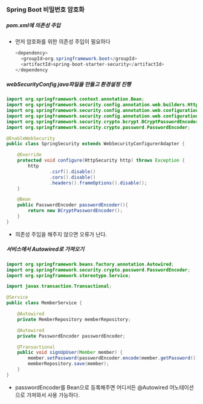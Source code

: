 ### Spring Boot 비밀번호 암호화

##### pom.xml에 의존성 주입

- 먼저 암호화를 위한 의존성 주입이 필요하다

  ```java
  <dependency>
  	<groupId>org.springframework.boot</groupId>
  	<artifactId>spring-boot-starter-security</artifactId>
  </dependency
  ```

##### webSecurityConfig java파일을 만들고 환경설정 진행

```java
import org.springframework.context.annotation.Bean;
import org.springframework.security.config.annotation.web.builders.HttpSecurity;
import org.springframework.security.config.annotation.web.configuration.EnableWebSecurity;
import org.springframework.security.config.annotation.web.configuration.WebSecurityConfigurerAdapter;
import org.springframework.security.crypto.bcrypt.BCryptPasswordEncoder;
import org.springframework.security.crypto.password.PasswordEncoder;

@EnableWebSecurity
public class SpringSecurity extends WebSecurityConfigurerAdapter {

    @Override
    protected void configure(HttpSecurity http) throws Exception {
        http
                .csrf().disable()
                .cors().disable()
                .headers().frameOptions().disable();
    }

    @Bean
    public PasswordEncoder passwordEncoder(){
        return new BCryptPasswordEncoder();
    }
}
```

- 의존성 주입을 해주지 않으면 오류가 난다.

##### 서비스에서 Autowired로 가져오기

```java
import org.springframework.beans.factory.annotation.Autowired;
import org.springframework.security.crypto.password.PasswordEncoder;
import org.springframework.stereotype.Service;

import javax.transaction.Transactional;

@Service
public class MemberService {

    @Autowired
    private MemberRepository memberRepository;

    @Autowired
    private PasswordEncoder passwordEncoder;

    @Transactional
    public void signUpUser(Member member) {
        member.setPassword(passwordEncoder.encode(member.getPassword()));
        memberRepository.save(member);
    }
}
```

- passwordEncoder를 Bean으로 등록해주면 어디서든 @Autowired 어노테이션으로 가져와서 사용 가능하다. 